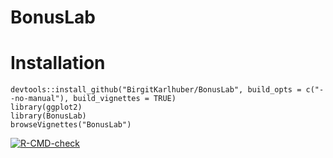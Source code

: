 # BonusLab

# Installation

```
devtools::install_github("BirgitKarlhuber/BonusLab", build_opts = c("--no-manual"), build_vignettes = TRUE)
library(ggplot2)
library(BonusLab)
browseVignettes("BonusLab")
```


[![R-CMD-check](https://github.com/BirgitKarlhuber/BonusLab/actions/workflows/R-CMD-check.yaml/badge.svg)](https://github.com/BirgitKarlhuber/Lab4/actions/workflows/R-CMD-check.yaml)